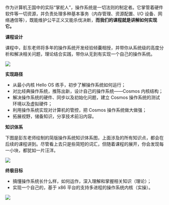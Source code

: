 作为计算机王国中的实际“掌舵人”，操作系统是一切法则的制定者。它掌管着硬件软件等一切资源，并负责处理多种基本事务（内存管理、资源配置、I/O 设备、网络通信等），既能维护公平正义又能杀伐决断，**而我们的课程就是讲解如何实现它。**

**课程设计**

课程中，彭东老师将多年的操作系统开发经验倾囊相授，并带你从系统级的高度分析和解决相关问题，理论结合实践，带你从无到有实现一个自己的操作系统。

![](https://static001.geekbang.org/resource/image/33/93/33e8576aee66d5942c830dde0f812c93.jpg)

**实现路径**

- 从最小内核 Hello OS 练手，初步了解操作系统如何运行；
- 对比经典操作系统，推陈出新，设计自己的操作系统——Cosmos 内核结构；
- 解决操作系统的硬件、同步以及初始化问题，建立 Cosmos 操作系统的测试环境以及虚拟硬件；
- 利用操作系统实现对计算机的管控，把 Cosmos 操作系统做大做强；
- 拓展视野，储备知识，分享技术前沿内容。

**知识体系**

下图是彭东老师绘制的简版操作系统知识体系图，上面涉及的所有知识点，都会在后续的课程讲到。尽管看上去只是些简短的词汇，但随着课程的展开，你会发现每一小块，都犹如一片汪洋。

![](https://static001.geekbang.org/resource/image/2c/bd/2c6abcd035e5c83cdd7d356eca26b9bd.jpg)

**终极目标**

- 搞懂操作系统长什么样，如何运作，深入理解和掌握相关知识（理论）；
- 实现一个自己的，基于 x86 平台的支持多进程的操作系统内核（实操）。

![](https://static001.geekbang.org/resource/image/ef/c1/efbf344e5ccdf388a576687990490ac1.gif)